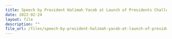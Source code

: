 ```yaml
---
title: Speech by President Halimah Yacob at Launch of Presidents Challenge 2022
date: 2022-02-24
layout: file
description: ""
file_url: /files/speech-by-president-halimah-yacob-at-launch-of-presidents-challenge-2022.pdf
---
```


